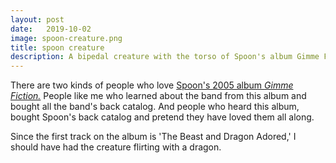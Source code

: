 ```yaml
---
layout: post
date:   2019-10-02
image: spoon-creature.png
title: spoon creature
description: A bipedal creature with the torso of Spoon's album Gimme Fiction stands atop a rock, the horned claws in its feet giving it purchase. A bunny peers over the creature's left foot as it tries to sing 'I Turn My Camera On.'  
---
```


There are two kinds of people who love [Spoon's 2005 album *Gimme Fiction.*](https://en.wikipedia.org/wiki/Gimme_Fiction) People like me who learned about the band from this album and bought all the band's back catalog. And people who heard this album, bought Spoon's back catalog and pretend they have loved them all along.

Since the first track on the album is 'The Beast and Dragon Adored,' I should have had the creature flirting with a dragon.
